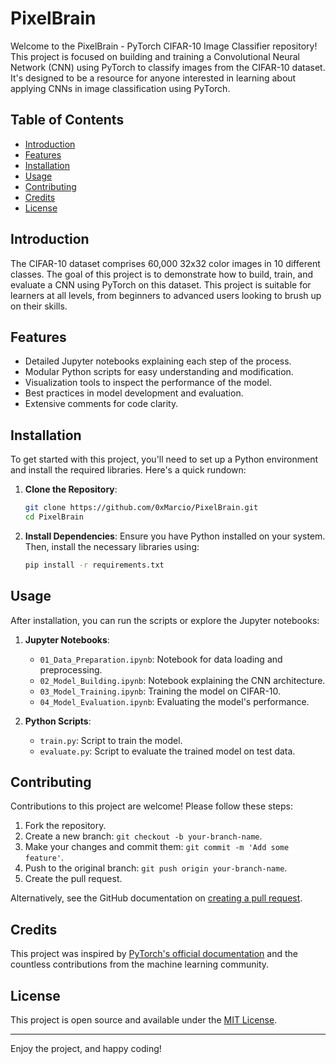 # PixelBrain

Welcome to the PixelBrain - PyTorch CIFAR-10 Image Classifier repository! This project is focused on building and training a Convolutional Neural Network (CNN) using PyTorch to classify images from the CIFAR-10 dataset. It's designed to be a resource for anyone interested in learning about applying CNNs in image classification using PyTorch.

## Table of Contents
- [Introduction](#introduction)
- [Features](#features)
- [Installation](#installation)
- [Usage](#usage)
- [Contributing](#contributing)
- [Credits](#credits)
- [License](#license)

## Introduction
The CIFAR-10 dataset comprises 60,000 32x32 color images in 10 different classes. The goal of this project is to demonstrate how to build, train, and evaluate a CNN using PyTorch on this dataset. This project is suitable for learners at all levels, from beginners to advanced users looking to brush up on their skills.

## Features
- Detailed Jupyter notebooks explaining each step of the process.
- Modular Python scripts for easy understanding and modification.
- Visualization tools to inspect the performance of the model.
- Best practices in model development and evaluation.
- Extensive comments for code clarity.

## Installation
To get started with this project, you'll need to set up a Python environment and install the required libraries. Here's a quick rundown:

1. **Clone the Repository**:
   ```bash
   git clone https://github.com/0xMarcio/PixelBrain.git
   cd PixelBrain
   ```

2. **Install Dependencies**:
   Ensure you have Python installed on your system. Then, install the necessary libraries using:
   ```bash
   pip install -r requirements.txt
   ```

## Usage
After installation, you can run the scripts or explore the Jupyter notebooks:

1. **Jupyter Notebooks**: 
   - `01_Data_Preparation.ipynb`: Notebook for data loading and preprocessing.
   - `02_Model_Building.ipynb`: Notebook explaining the CNN architecture.
   - `03_Model_Training.ipynb`: Training the model on CIFAR-10.
   - `04_Model_Evaluation.ipynb`: Evaluating the model's performance.

2. **Python Scripts**: 
   - `train.py`: Script to train the model.
   - `evaluate.py`: Script to evaluate the trained model on test data.

## Contributing
Contributions to this project are welcome! Please follow these steps:

1. Fork the repository.
2. Create a new branch: `git checkout -b your-branch-name`.
3. Make your changes and commit them: `git commit -m 'Add some feature'`.
4. Push to the original branch: `git push origin your-branch-name`.
5. Create the pull request.

Alternatively, see the GitHub documentation on [creating a pull request](https://help.github.com/articles/creating-a-pull-request/).

## Credits
This project was inspired by [PyTorch's official documentation](https://pytorch.org/docs/stable/index.html) and the countless contributions from the machine learning community.

## License
This project is open source and available under the [MIT License](LICENSE).

---

Enjoy the project, and happy coding!
